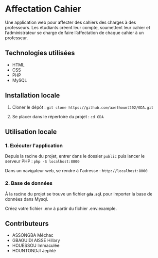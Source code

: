 # Affectation Cahier

Une application web pour affecter des cahiers des charges à des professeurs. Les étudiants créent leur compte, soumettent leur cahier et l’administrateur se charge de faire l’affectation de chaque cahier à un professeur.

## Technologies utilisées

- HTML  
- CSS  
- PHP  
- MySQL  

## Installation locale

1. Cloner le dépôt :  `git clone https://github.com/axelhount202/GDA.git`

2. Se placer dans le répertoire du projet :  `cd GDA`

## Utilisation locale

### 1. Exécuter l'application

Depuis la racine du projet, entrer dans le dossier `public` puis lancer le serveur PHP :  `php -S localhost:8000`

Dans un navigateur web, se rendre à l'adresse :  `http://localhost:8000`

### 2. Base de données

À la racine du projet se trouve un fichier **`gda.sql`** pour importer la base de données dans Mysql.

Créez votre fichier .env à partir du fichier .env.example.

## Contributeurs

* ASSONGBA Méchac
* GBAGUIDI AISSE Hillary
* HOUESSOU Immaculée
* HOUNTONDJI Jephté
